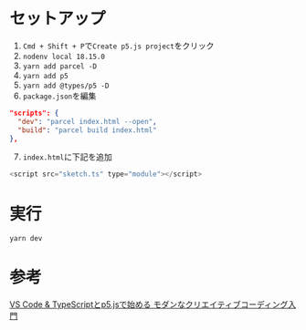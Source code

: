 # セットアップ

1. `Cmd + Shift + P`で`Create p5.js project`をクリック
2. `nodenv local 18.15.0`
3. `yarn add parcel -D`
4. `yarn add p5`
5. `yarn add @types/p5 -D`
6. `package.json`を編集

```json
"scripts": {
  "dev": "parcel index.html --open",
  "build": "parcel build index.html"
},
```

7. `index.html`に下記を追加

```javascript
<script src="sketch.ts" type="module"></script>
```

# 実行

`yarn dev`

# 参考
[VS Code & TypeScriptとp5.jsで始める
モダンなクリエイティブコーディング入門](https://ics.media/entry/210129/)